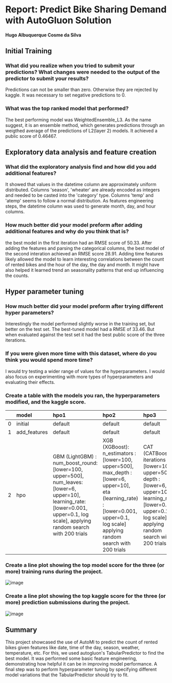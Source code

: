 # Report: Predict Bike Sharing Demand with AutoGluon Solution
#### Hugo Albuquerque Cosme da Silva

## Initial Training
### What did you realize when you tried to submit your predictions? What changes were needed to the output of the predictor to submit your results?
Predictions can not be smaller than zero. Otherwise they are rejected by kaggle. It was necessary to set negative predictions to 0.

### What was the top ranked model that performed?
The best performing model was WeightedEnsemble_L3. As the name suggest, it is an ensemble method, which generates predictions
through an weigthed average of the predictions of L2(layer 2) models. It achieved a public score of 0.46467. 

## Exploratory data analysis and feature creation
### What did the exploratory analysis find and how did you add additional features?
It showed that values in the datetime column are approximately uniform distributed. Columns 'season', 'wheater' are already encoded as integers and
needed to be casted into the 'category' type. Columns 'temp' and 'atemp' seems to follow a normal distribution. As features engineering steps, the datetime column was used
to generate month, day, and hour columns.

### How much better did your model preform after adding additional features and why do you think that is?
the best model in the first iteration had an RMSE score of 50.33. After adding the features and parsing the categorical columns,
the best model of the second interation achieved an RMSE score 28.91. Adding time features likely allowed the model to learn interesting correlations
between the count of rented bikes and the hour of the day, the day and month. It might have also helped it learned trend an seasonality patterns that end up
influencing the counts.

## Hyper parameter tuning
### How much better did your model preform after trying different hyper parameters?
Interestingly the model performed slightly worse in the training set, but better on the test set. The best-tuned model had a RMSE of 33.46. But when evaluated against the test set it had the best public score of the three iterations.

### If you were given more time with this dataset, where do you think you would spend more time?
I would try testing a wider range of values for the hyperparameters.
I would also focus on experimenting with more types of hyperparameters and evaluating their effects.

### Create a table with the models you ran, the hyperparameters modified, and the kaggle score.
|    | model        | hpo1                                                                                                                                                                                | hpo2                                                                                                                                                                                    | hpo3                                                                                                                                                                           |   score |
|---:|:-------------|:------------------------------------------------------------------------------------------------------------------------------------------------------------------------------------|:----------------------------------------------------------------------------------------------------------------------------------------------------------------------------------------|:-------------------------------------------------------------------------------------------------------------------------------------------------------------------------------|--------:|
|  0 | initial      | default                                                                                                                                                                             | default                                                                                                                                                                                 | default                                                                                                                                                                        | 1.77544 |
|  1 | add_features | default                                                                                                                                                                             | default                                                                                                                                                                                 | default                                                                                                                                                                        | 0.77708 |
|  2 | hpo          | GBM (LightGBM) : num_boost_round: [lower=100, upper=500], num_leaves:[lower=6, upper=10], learning_rate:[lower=0.001, upper=0.1, log scale], applying random search with 200 trials | XGB (XGBoost): n_estimators : [lower=100, upper=500], max_depth : [lower=6, upper=10], eta (learning_rate) : [lower=0.001, upper=0.1, log scale] applying random search with 200 trials | CAT (CATBoost) : iterations : [lower=100, upper=500], depth : [lower=6, upper=10], learning_rate  : [lower=0.001, upper=0.1, log scale] applying random search with 200 trials | 0.46467 |

### Create a line plot showing the top model score for the three (or more) training runs during the project.

![image](https://github.com/hualcosa/AWS-Machine-Learning-Engineer-Project1/assets/46836901/b8c8b2b5-8009-4e86-8126-3e5f42460399)


### Create a line plot showing the top kaggle score for the three (or more) prediction submissions during the project.


![image](https://github.com/hualcosa/AWS-Machine-Learning-Engineer-Project1/assets/46836901/66e48774-2809-460f-8958-fbfe263a6da2)


## Summary
This project showcased the use of AutoMl to predict the count of rented bikes given features like date, time of the day, season, weather, temperature, etc. For this, we used
autogluon's TabularPredictor to find the best model. It was performed some basic feature engineering, demonstrating how helpful it can be in improving model performance. A final
step was to perform hyperparameter tuning by specifying different model variations that the TabularPredictor should try to fit.
